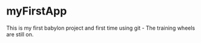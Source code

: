 # myFirstApp
This is my first babylon project and first time using git - The training wheels are still on.

